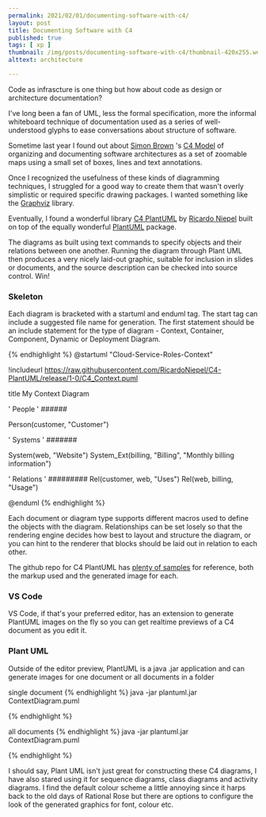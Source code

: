 ```yaml
---
permalink: 2021/02/01/documenting-software-with-c4/
layout: post
title: Documenting Software with C4
published: true 
tags: [ xp ]
thumbnail: /img/posts/documenting-software-with-c4/thumbnail-420x255.webp
alttext: architecture

---
```


Code as infrascture is one thing but how about code as design or architecture documentation? 

I've long been a fan of UML, less the formal specification, more the informal whiteboard technique 
of documentation used as a series of well-understood glyphs to ease conversations about structure of 
software. 

Sometime last year I found out about <a href="https://twitter.com/simonbrown">Simon Brown</a> 's <a href="https://c4model.com">C4 Model</a> of organizing and documenting software architectures as a set of zoomable maps using a small set of boxes, lines and text annotations. 

Once I recognized the usefulness of these kinds of diagramming techniques, I struggled for a good way to create them that wasn't overly simplistic or required specific drawing packages. I wanted something like the <a href="https://graphviz.org">Graphviz</a> library. 

Eventually, I found a wonderful library <a href="https://github.com/plantuml-stdlib/C4-PlantUML">C4 PlantUML</a> by <a href="https://twitter.com/RicardoNiepel">Ricardo Niepel</a> built on top of the equally wonderful <a href="https://plantuml.com">PlantUML</a> package. 

The diagrams as built using text commands to specify objects and their relations between one another.
Running the diagram through Plant UML then produces a very nicely laid-out graphic, suitable for 
inclusion in slides or documents, and the source description can be checked into source control. Win!

### Skeleton

Each diagram is bracketed with a startuml and enduml tag. The start tag can include a suggested file name for generation. The first statement should be an include statement for the type of diagram - Context, Container, Component, Dynamic or Deployment Diagram. 


{% endhighlight %}
@startuml "Cloud-Service-Roles-Context"

!includeurl https://raw.githubusercontent.com/RicardoNiepel/C4-PlantUML/release/1-0/C4_Context.puml

title My Context Diagram

' People
' ######

Person(customer, "Customer")

' Systems
' #######

System(web, "Website")
System_Ext(billing, "Billing", "Monthly billing information")

' Relations
' #########
Rel(customer, web, "Uses")
Rel(web, billing, "Usage")

@enduml
{% endhighlight %}

Each document or diagram type supports different macros used to define the objects with the diagram. Relationships can be set losely so that the rendering engine decides how best to layout and structure the diagram, or you can hint to the renderer that blocks should be laid out in relation to each other.

The github repo for C4 PlantUML has <a href="https://github.com/plantuml-stdlib/C4-PlantUML/blob/master/samples/C4CoreDiagrams.md">plenty of samples</a> for reference, both the markup used and the generated image for each.

### VS Code

VS Code, if that's your preferred editor, has an extension to generate PlantUML images on the fly so you can get realtime previews of a C4 document as you edit it.  


### Plant UML

Outside of the editor preview, PlantUML is a java .jar application and can generate images for one document or all documents in a folder

single document
{% endhighlight %}
java -jar plantuml.jar ContextDiagram.puml

{% endhighlight %}

all documents
{% endhighlight %}
java -jar plantuml.jar ContextDiagram.puml

{% endhighlight %}

I should say, Plant UML isn't just great for constructing these C4 diagrams, I have also stared using it for sequence diagrams, class diagrams and activity diagrams. I find the default colour scheme a little annoying since it harps back to the old days of Rational Rose but there are options to configure the look of the generated graphics for font, colour etc. 
